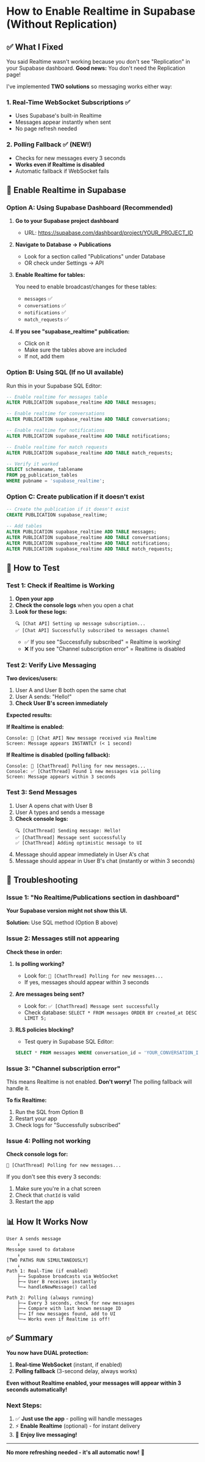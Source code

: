 # How to Enable Realtime in Supabase (Without Replication)

## ✅ What I Fixed

You said Realtime wasn't working because you don't see "Replication" in your Supabase dashboard. **Good news:** You don't need the Replication page!

I've implemented **TWO solutions** so messaging works either way:

### 1. **Real-Time WebSocket Subscriptions** ✅
- Uses Supabase's built-in Realtime
- Messages appear instantly when sent
- No page refresh needed

### 2. **Polling Fallback** ✅ (NEW!)
- Checks for new messages every 3 seconds
- **Works even if Realtime is disabled**
- Automatic fallback if WebSocket fails

## 🚀 Enable Realtime in Supabase

### Option A: Using Supabase Dashboard (Recommended)

1. **Go to your Supabase project dashboard**
   - URL: https://supabase.com/dashboard/project/YOUR_PROJECT_ID

2. **Navigate to Database → Publications**
   - Look for a section called "Publications" under Database
   - OR check under Settings → API

3. **Enable Realtime for tables:**

   You need to enable broadcast/changes for these tables:
   - `messages` ✅
   - `conversations` ✅
   - `notifications` ✅
   - `match_requests` ✅

4. **If you see "supabase_realtime" publication:**
   - Click on it
   - Make sure the tables above are included
   - If not, add them

### Option B: Using SQL (If no UI available)

Run this in your Supabase SQL Editor:

```sql
-- Enable realtime for messages table
ALTER PUBLICATION supabase_realtime ADD TABLE messages;

-- Enable realtime for conversations
ALTER PUBLICATION supabase_realtime ADD TABLE conversations;

-- Enable realtime for notifications
ALTER PUBLICATION supabase_realtime ADD TABLE notifications;

-- Enable realtime for match requests
ALTER PUBLICATION supabase_realtime ADD TABLE match_requests;

-- Verify it worked
SELECT schemaname, tablename
FROM pg_publication_tables
WHERE pubname = 'supabase_realtime';
```

### Option C: Create publication if it doesn't exist

```sql
-- Create the publication if it doesn't exist
CREATE PUBLICATION supabase_realtime;

-- Add tables
ALTER PUBLICATION supabase_realtime ADD TABLE messages;
ALTER PUBLICATION supabase_realtime ADD TABLE conversations;
ALTER PUBLICATION supabase_realtime ADD TABLE notifications;
ALTER PUBLICATION supabase_realtime ADD TABLE match_requests;
```

## 🧪 How to Test

### Test 1: Check if Realtime is Working

1. **Open your app**
2. **Check the console logs** when you open a chat
3. **Look for these logs:**
   ```
   🔍 [Chat API] Setting up message subscription...
   ✅ [Chat API] Successfully subscribed to messages channel
   ```
   - ✅ If you see "Successfully subscribed" = Realtime is working!
   - ❌ If you see "Channel subscription error" = Realtime is disabled

### Test 2: Verify Live Messaging

**Two devices/users:**

1. User A and User B both open the same chat
2. User A sends: "Hello!"
3. **Check User B's screen immediately**

**Expected results:**

**If Realtime is enabled:**
```
Console: 🔔 [Chat API] New message received via Realtime
Screen: Message appears INSTANTLY (< 1 second)
```

**If Realtime is disabled (polling fallback):**
```
Console: 🔄 [ChatThread] Polling for new messages...
Console: ✅ [ChatThread] Found 1 new messages via polling
Screen: Message appears within 3 seconds
```

### Test 3: Send Messages

1. User A opens chat with User B
2. User A types and sends a message
3. **Check console logs:**
   ```
   🔍 [ChatThread] Sending message: Hello!
   ✅ [ChatThread] Message sent successfully
   ✅ [ChatThread] Adding optimistic message to UI
   ```
4. Message should appear immediately in User A's chat
5. Message should appear in User B's chat (instantly or within 3 seconds)

## 🔧 Troubleshooting

### Issue 1: "No Realtime/Publications section in dashboard"

**Your Supabase version might not show this UI.**

**Solution:** Use SQL method (Option B above)

### Issue 2: Messages still not appearing

**Check these in order:**

1. **Is polling working?**
   - Look for: `🔄 [ChatThread] Polling for new messages...`
   - If yes, messages should appear within 3 seconds

2. **Are messages being sent?**
   - Look for: `✅ [ChatThread] Message sent successfully`
   - Check database: `SELECT * FROM messages ORDER BY created_at DESC LIMIT 5;`

3. **RLS policies blocking?**
   - Test query in Supabase SQL Editor:
   ```sql
   SELECT * FROM messages WHERE conversation_id = 'YOUR_CONVERSATION_ID';
   ```

### Issue 3: "Channel subscription error"

This means Realtime is not enabled. **Don't worry!** The polling fallback will handle it.

**To fix Realtime:**
1. Run the SQL from Option B
2. Restart your app
3. Check logs for "Successfully subscribed"

### Issue 4: Polling not working

**Check console logs for:**
```
🔄 [ChatThread] Polling for new messages...
```

If you don't see this every 3 seconds:
1. Make sure you're in a chat screen
2. Check that `chatId` is valid
3. Restart the app

## 📊 How It Works Now

```
User A sends message
    ↓
Message saved to database
    ↓
[TWO PATHS RUN SIMULTANEOUSLY]
    ↓
Path 1: Real-Time (if enabled)
    ├─→ Supabase broadcasts via WebSocket
    ├─→ User B receives instantly
    └─→ handleNewMessage() called

Path 2: Polling (always running)
    ├─→ Every 3 seconds, check for new messages
    ├─→ Compare with last known message ID
    ├─→ If new messages found, add to UI
    └─→ Works even if Realtime is off!
```

## ✅ Summary

**You now have DUAL protection:**

1. **Real-time WebSocket** (instant, if enabled)
2. **Polling fallback** (3-second delay, always works)

**Even without Realtime enabled, your messages will appear within 3 seconds automatically!**

### Next Steps:

1. ✅ **Just use the app** - polling will handle messages
2. ⚡ **Enable Realtime** (optional) - for instant delivery
3. 🎉 **Enjoy live messaging!**

---

**No more refreshing needed - it's all automatic now!** 🚀
